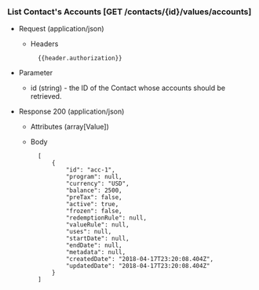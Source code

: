 ### List Contact's Accounts [GET /contacts/{id}/values/accounts]

+ Request (application/json)
    + Headers

            {{header.authorization}}

+ Parameter
    + id (string) - the ID of the Contact whose accounts should be retrieved.

+ Response 200 (application/json)
    + Attributes (array[Value])

    + Body

            [
                {
                    "id": "acc-1",
                    "program": null,
                    "currency": "USD",
                    "balance": 2500,
                    "preTax": false,
                    "active": true,
                    "frozen": false,
                    "redemptionRule": null,
                    "valueRule": null,
                    "uses": null,
                    "startDate": null,
                    "endDate": null,
                    "metadata": null,
                    "createdDate": "2018-04-17T23:20:08.404Z",
                    "updatedDate": "2018-04-17T23:20:08.404Z"
                }
            ]
